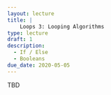 ```yaml
---
layout: lecture
title: | 
    Loops 3: Looping Algorithms
type: lecture
draft: 1
description:
  - If / Else
  - Booleans
due_date: 2020-05-05
---
```


TBD